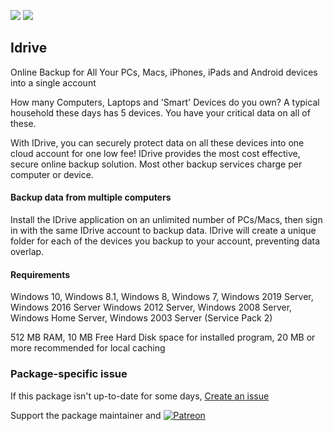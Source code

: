 [![](https://img.shields.io/chocolatey/v/idrive?color=green&label=idrive)](https://chocolatey.org/packages/idrive) [![](https://img.shields.io/chocolatey/dt/idrive)](https://chocolatey.org/packages/idrive)

## Idrive
Online Backup for All Your PCs, Macs, iPhones, iPads and Android devices into a single account

How many Computers, Laptops and 'Smart' Devices do you own? A typical household these
days has 5 devices. You have your critical data on all of these.

With IDrive, you can securely protect data on all these devices into one cloud account
for one low fee! IDrive provides the most cost effective, secure online backup solution.
Most other backup services charge per computer or device.

#### Backup data from multiple computers
Install the IDrive application on an unlimited number of PCs/Macs, then sign in with
the same IDrive account to backup data. IDrive will create a unique folder for each of 
the devices you backup to your account, preventing data overlap.

#### Requirements
Windows 10, Windows 8.1, Windows 8, Windows 7, Windows 2019 Server, Windows 2016 Server
Windows 2012 Server, Windows 2008 Server, Windows Home Server, Windows 2003 Server (Service Pack 2)

512 MB RAM, 10 MB Free Hard Disk space for installed program, 20 MB or more recommended for local caching

### Package-specific issue
If this package isn't up-to-date for some days, [Create an issue](https://github.com/tunisiano187/Choco-packages/issues/new/choose)

Support the package maintainer and [![Patreon](https://cdn.jsdelivr.net/gh/tunisiano187/choco-packages@f986b7f5de3afc021180256752805698d4efbc38/icons/patreon.png)](https://www.patreon.com/tunisiano)

